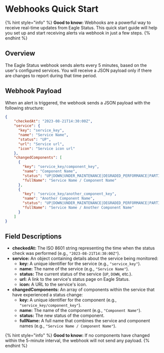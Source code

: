 # Webhooks Quick Start

{% hint style="info" %}
**Good to know:** Webhooks are a powerful way to receive real-time updates from Eagle Status. This quick start guide will help you set up and start receiving alerts via webhook in just a few steps.
{% endhint %}

## Overview

The Eagle Status webhook sends alerts every 5 minutes, based on the user's configured services. You will receive a JSON payload only if there are changes to report during that time period.

## Webhook Payload

When an alert is triggered, the webhook sends a JSON payload with the following structure:

```json
{
    "checkedAt": "2023-08-21T14:30:00Z",
    "service": {
      "key": "service_key",
      "name": "Service Name",
      "status": "UP", 
      "url": "Service url",
      "icon": "Service icon url"
    },
    "changedComponents": [
      {
        "key": "service_key/component_key",
        "name": "Component Name", 
        "status": "UP|DOWN|UNDER_MAINTENANCE|DEGRADED_PERFORMANCE|PARTIAL_OUTAGE",
        "fullName": "Service Name / Component Name"
      },
      {
        "key": "service_key/another_component_key",
        "name": "Another Component Name",
        "status": "UP|DOWN|UNDER_MAINTENANCE|DEGRADED_PERFORMANCE|PARTIAL_OUTAGE",
        "fullName": "Service Name / Another Component Name"
      }
    ]
}
```
## Field Descriptions

- **checkedAt:** The ISO 8601 string representing the time when the status check was performed (e.g., `"2023-08-21T14:30:00Z"`).
- **service:** An object containing details about the service being monitored:
  - **key:** A unique identifier for the service (e.g., `"service_key"`).
  - **name:** The name of the service (e.g., `"Service Name"`).
  - **status:** The current status of the service (`UP`, `DOWN`, etc.).
  - **url:** A link to the service's status page on Eagle Status.
  - **icon:** A URL to the service's icon.
- **changedComponents:** An array of components within the service that have experienced a status change:
  - **key:** A unique identifier for the component (e.g., `"service_key/component_key"`).
  - **name:** The name of the component (e.g., `"Component Name"`).
  - **status:** The new status of the component.
  - **fullName:** A full name that combines the service and component names (e.g., `"Service Name / Component Name"`).

{% hint style="info" %}
**Good to know:** If no components have changed within the 5-minute interval, the webhook will not send any payload.
{% endhint %}
